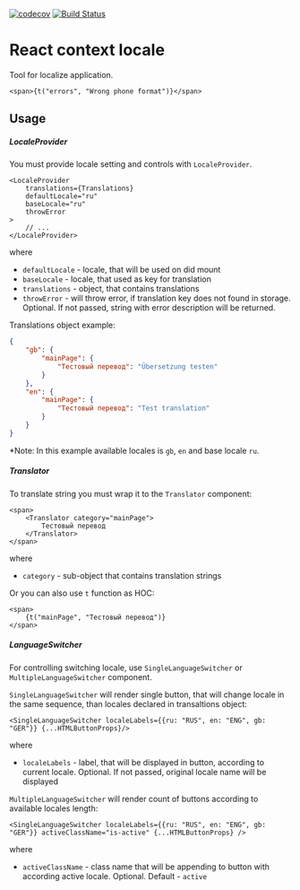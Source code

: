 [![codecov](https://codecov.io/gh/wearesho-team/react-context-locale/branch/master/graph/badge.svg)](https://codecov.io/gh/wearesho-team/react-context-locale)
[![Build Status](https://travis-ci.org/wearesho-team/react-context-locale.svg?branch=master)](https://travis-ci.org/wearesho-team/react-context-locale)

# React context locale

Tool for localize application.

```tsx
<span>{t("errors", "Wrong phone format")}</span>
```

## Usage

##### LocaleProvider

You must provide locale setting and controls with `LocaleProvider`.

```tsx
<LocaleProvider 
    translations={Translations}
    defaultLocale="ru"
    baseLocale="ru"
    throwError
>
    // ...
</LocaleProvider>
```

where
 - `defaultLocale` - locale, that will be used on did mount
 - `baseLocale` - locale, that used as key for translation
 - `translations` - object, that contains translations
 - `throwError` - will throw error, if translation key does not found in storage. Optional. If not passed, string with error description will be returned.

Translations object example:

```json
{
    "gb": {
        "mainPage": {
            "Тестовый перевод": "Übersetzung testen"
        }
    },
    "en": {
        "mainPage": {
            "Тестовый перевод": "Test translation"
        }
    }
}
```
*Note: In this example available locales is `gb`, `en` and base locale `ru`.

##### Translator

To translate string you must wrap it to the `Translator` component:

```tsx
<span>
    <Translator category="mainPage">
        Тестовый перевод
    </Translator>
</span>
```

where
- `category` - sub-object that contains translation strings

Or you can also use `t` function as HOC:

```tsx
<span>
    {t("mainPage", "Тестовый перевод")}
</span>
```

##### LanguageSwitcher

For controlling switching locale, use `SingleLanguageSwitcher` or `MultipleLanguageSwitcher` component.

`SingleLanguageSwitcher` will render single button, that will change locale in the same sequence, than locales declared in transaltions object:

```tsx
<SingleLanguageSwitcher localeLabels={{ru: "RUS", en: "ENG", gb: "GER"}} {...HTMLButtonProps}/>
```

where
 - `localeLabels` - label, that will be displayed in button, according to current locale. Optional. If not passed, original locale name will be displayed

`MultipleLanguageSwitcher` will render count of buttons according to available locales length:

```tsx
<SingleLanguageSwitcher localeLabels={{ru: "RUS", en: "ENG", gb: "GER"}} activeClassName="is-active" {...HTMLButtonProps} />
```

where
 - `activeClassName` -  class name that will be appending to button with according active locale. Optional. Default - `active`
